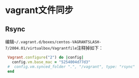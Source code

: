 # vagrant文件同步

## Rsync

编辑`~/.vagrant.d/boxes/centos-VAGRANTSLASH-7/2004.01/virtualbox/Vagrantfile`注释掉如下：

```ruby
 Vagrant.configure("2") do |config|
   config.vm.base_mac = "5254004d77d3"
 #  config.vm.synced_folder ".", "/vagrant", type: "rsync"
 end
```

